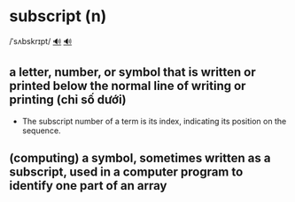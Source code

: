 # subscript (n)

/ˈsʌbskrɪpt/ [🔊](https://www.oxfordlearnersdictionaries.com/media/english/uk_pron/s/sub/subsc/subscript__gb_2.mp3) [🔊](https://www.oxfordlearnersdictionaries.com/media/english/us_pron/s/sub/subsc/subscript__us_3.mp3)

## a letter, number, or symbol that is written or printed below the normal line of writing or printing (chỉ số dưới)

- The subscript number of a term is its index, indicating its position on the sequence.

## (computing) a symbol, sometimes written as a subscript, used in a computer program to identify one part of an array